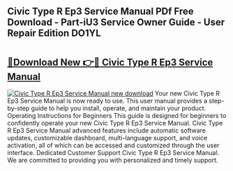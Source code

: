 ## Civic Type R Ep3 Service Manual PDf Free Download - Part-iU3 Service Owner Guide - User Repair Edition DO1YL

# <h2><a href="http://bc53538.oget.top/?id=Civic+Type+R+Ep3+Service+Manual">🔗Download New 👉🔴 Civic Type R Ep3 Service Manual</a></h2>

[![Civic Type R Ep3 Service Manual new download](https://i.imgur.com/5g1atiW.png)](http://bc53538.oget.top/?id=Civic+Type+R+Ep3+Service+Manual)
Your new Civic Type R Ep3 Service Manual is now ready to use. This user manual provides a step-by-step guide to help you install, operate, and maintain your product. Operating Instructions for Beginners This guide is designed for beginners to confidently operate your new Civic Type R Ep3 Service Manual. Civic Type R Ep3 Service Manual advanced features include automatic software updates, customizable dashboard, multi-language support, and voice activation, all of which can be accessed and customized through the user interface. Dedicated Customer Support Civic Type R Ep3 Service Manual. We are committed to providing you with personalized and timely support.
